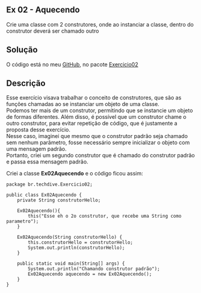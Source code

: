## Ex 02 - Aquecendo

Crie uma classe com 2 construtores, onde ao instanciar a classe, 
dentro do construtor deverá ser chamado outro

## Solução

O código está no meu [GitHub](https://github.com/royergc/M1S05), 
no pacote [Exercicio02](https://github.com/royergc/M1S05/tree/main/src/br/techdive/Exercicio02)

## Descrição

Esse exercício visava trabalhar o conceito de construtores, que são as funções 
chamadas ao se instanciar um objeto de uma classe.    
Podemos ter mais de um construtor, permitindo que se instancie um objeto de formas diferentes. 
Além disso, é possível que um construtor chame o outro construtor, para evitar repetição
de código, que é justamente a proposta desse exercício.   
Nesse caso, imaginei que mesmo que o construtor padrão seja chamado sem nenhum parâmetro,
fosse necessário sempre inicializar o objeto com uma mensagem padrão.    
Portanto, criei um segundo construtor que é chamado do construtor padrão e passa essa mensagem
padrão.

Criei a classe **Ex02Aquecendo** e o código ficou assim:

```
package br.techdive.Exercicio02;

public class Ex02Aquecendo {
    private String construtorHello;

    Ex02Aquecendo(){
        this("Esse eh o 2o construtor, que recebe uma String como parametro");
    }

    Ex02Aquecendo(String construtorHello) {
        this.construtorHello = construtorHello;
        System.out.println(construtorHello);
    }

    public static void main(String[] args) {
        System.out.println("Chamando construtor padrão");
        Ex02Aquecendo aquecendo = new Ex02Aquecendo();
    }
}
```


